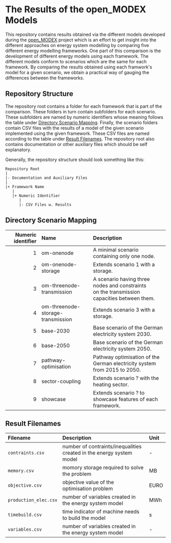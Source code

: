 # The Results of the open_MODEX Models

This repository contains results obtained via the different models
developed during the [open_MODEX][0] project which is an effort to get
insight into the different approaches on energy system modelling by
comparing five different energy modelling frameworks. One part of this
comparison is the development of different energy models using each
framework. The different models conform to scenarios which are the same
for each framework. By comparing the results obtained using each
framwork's model for a given scenario, we obtain a practical way of
gauging the differences between the frameworks.


## Repository Structure

The repository root contains a folder for each framework that is part of
the comparison. These folders in turn contain subfolders for each
scenario. These subfolders are named by numeric identifiers whose
meaning follows the table under
[Directory Scenario Mapping](#directory-scenario-mapping).
Finally, the scenario folders contain CSV files with the results of a
model of the given scenario implemented using the given framework.
These CSV files are named according to the table under
[Result Filenames](#result-filenames). The repository root also contains
documentation or other auxiliary files which should be self explanatory.

Generally, the repository structure should look something like this:

```
Repository Root
|
|- Documentation and Auxiliary Files
|
|+ Framework Name
   |
   |+ Numeric Identifier
      |
      |- CSV Files w. Results
```


## Directory Scenario Mapping

| Numeric identifier | Name | Description | 
| ---: | :--- | :--- |
| 1 | om-onenode                        | A minimal scenario containing only one node. |
| 2 | om-onenode-storage                | Extends scenario 1 with a storage. |
| 3 | om-threenode-transmission         | A scenario having three nodes and constraints <br/> on the transmission capacities between them. |
| 4 | om-threenode-storage-transmission | Extends scenario 3 with a storage. |
| 5 | base-2030                         | Base scenario of the German electricity system 2030. |
| 6 | base-2050                         | Base scenario of the German electricity system 2050. |
| 7 | pathway-optimisation              | Pathway optimisation of the German electricity system from 2015 to 2050. |
| 8 | sector-coupling                   | Extends scenario ? with the heating sector. |
| 9 | showcase                          | Extends scenario ? to showcase features of each framework. |

## Result Filenames

| Filename | Description | Unit |
| :--- | :--- | :--- |
| `contraints.csv` | number of contraints/inequalities created in the energy system model | - |
| `memory.csv` | momory storage required to solve the problem | MB | 
| `objective.csv` | objective value of the optimisation problem | EURO | 
| `production_elec.csv` | number of variables created in the energy system model | MWh | 
| `timebuild.csv` | time indicator of machine needs to build the model | s | 
| `variables.csv` | number of variables created in the energy system model | - | 


[0]: https://reiner-lemoine-institut.de/en/open_modex-2/
